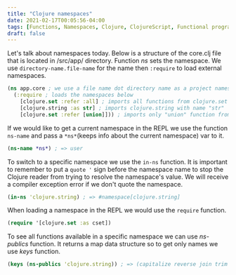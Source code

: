 ```yaml
---
title: "Clojure namespaces"
date: 2021-02-17T00:05:56-04:00
tags: [Functions, Namespaces, Clojure, ClojureScript, Functional programming]
draft: false
---
```


Let's talk about namespaces today. Below is a structure of the core.clj file that is located in /src/app/ directory. Function *ns* sets the namespace. We use `directory-name.file-name` for the name then `:require` to load external namespaces.

```clojure 
(ns app.core ; we use a file name dot directory name as a project namespace
  (:require ; loads the namespaces below
    [clojure.set :refer :all] ; imports all functions from clojure.set
    [clojure.string :as str] ; imports clojure.string with name "str"  
    [clojure.set :refer [union]])) ; imports only "union" function from clojure.set
```
If we would like to get a current namespace in the REPL we use the function `ns-name` and pass a `*ns*`(keeps info about the current namespace) var to it.
```clojure
(ns-name *ns*) ; => user
```
To switch to a specific namespace we use the `in-ns` function. It is important to remember to put a `quote '` sign before the namespace name to stop the Clojure reader from trying to resolve the namespace's value. We will receive a compiler exception error if we don't quote the namespace. 
```clojure
(in-ns 'clojure.string) ; => #namespace[clojure.string]
```
When loading a namespace in the REPL we would use the `require` function. 
```clojure
(require '[clojure.set :as cset])
```
To see all functions available in a specific namespace we can use *ns-publics* function. It returns a map data structure so to get only names we use *keys* function.
```clojure
(keys (ns-publics 'clojure.string)) ; => (capitalize reverse join trim ...)
```
